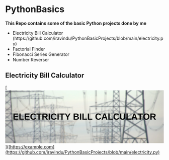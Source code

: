 # PythonBasics
**This Repo contains some of the basic Python projects done by me**
<ul>
  <li>Electricity Bill Calculator (https://github.com/iravindu/PythonBasicProjects/blob/main/electricity.py)</li>
  <li>Factorial Finder</li>
  <li>Fibonacci Series Generator</li>
  <li>Number Reverser</li>
</ul>

## Electricity Bill Calculator

[![Alt text for broken image link](ebill-calc.png)]([https://example.com](https://github.com/iravindu/PythonBasicProjects/blob/main/electricity.py)

